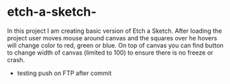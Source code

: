 # etch-a-sketch-

In this project I am creating basic version of Etch a Sketch. After loading the project user moves mouse around canvas and the squares over he hovers will change color to red, green or blue. On top of canvas you can find button to change width of canvas (limited to 100) to ensure there is no freeze or crash.

+ testing push on FTP after commit
